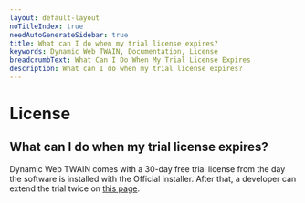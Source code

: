 ```yaml
---
layout: default-layout
noTitleIndex: true
needAutoGenerateSidebar: true
title: What can I do when my trial license expires? 
keywords: Dynamic Web TWAIN, Documentation, License
breadcrumbText: What Can I Do When My Trial License Expires
description: What can I do when my trial license expires? 
---
```


# License

## What can I do when my trial license expires? 

Dynamic Web TWAIN comes with a 30-day free trial license from the day the software is installed with the Official installer. After that, a developer can extend the trial twice on [this page](https://www.dynamsoft.com/company/docs/customer-portal/trial-license.html?ver=latest#request-a-trial-extension).  
